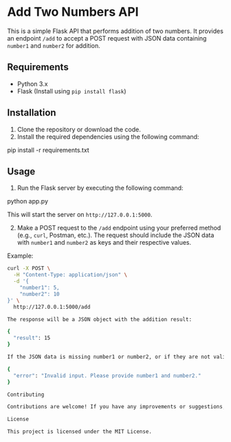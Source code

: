 # Add Two Numbers API

This is a simple Flask API that performs addition of two numbers. It provides an endpoint `/add` to accept a POST request with JSON data containing `number1` and `number2` for addition.

## Requirements

- Python 3.x
- Flask (Install using `pip install flask`)

## Installation

1. Clone the repository or download the code.
2. Install the required dependencies using the following command:

pip install -r requirements.txt


## Usage

1. Run the Flask server by executing the following command:

python app.py

This will start the server on `http://127.0.0.1:5000`.

2. Make a POST request to the `/add` endpoint using your preferred method (e.g., `curl`, Postman, etc.). The request should include the JSON data with `number1` and `number2` as keys and their respective values.

Example:
```bash
curl -X POST \
  -H "Content-Type: application/json" \
  -d '{
    "number1": 5,
    "number2": 10
}' \
  http://127.0.0.1:5000/add

The response will be a JSON object with the addition result:

{
  "result": 15
}

If the JSON data is missing number1 or number2, or if they are not valid numbers, an error response will be returned:

{
  "error": "Invalid input. Please provide number1 and number2."
}

Contributing

Contributions are welcome! If you have any improvements or suggestions, feel free to open an issue or submit a pull request.

License

This project is licensed under the MIT License.
